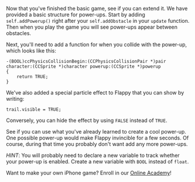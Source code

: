 Now that you've finished the basic game, see if you can extend it. We have provided
a basic structure for power-ups. Start by adding ```self.addPowerup()``` right after
your ```self.addObstacle``` in your ```update``` function. Then when you play the game
you will see power-ups appear between obstacles.

Next, you'll need to add a function for when you collide with the power-up, which looks
like this:

	-(BOOL)ccPhysicsCollisionBegin:(CCPhysicsCollisionPair *)pair character:(CCSprite *)character powerup:(CCSprite *)powerup
	{
		return TRUE;
	}

We've also added a special particle effect to Flappy that you can show
by writing:

	trail.visible = TRUE;

Conversely, you can hide the effect by using ```FALSE``` instead of ```TRUE```.

See if you can use what you've already learned to create a cool power-up. One
possible power-up would make Flappy invincible for a few seconds. Of course, during
that time you probably don't want add any more power-ups.

_HINT_: You will probably need to declare a new variable to track whether your
power-up is enabled. Create a new variable with ```BOOL``` instead of ```float```.

Want to make your own iPhone game? Enroll in our
[Online Academy](https://www.makegameswith.us/online-academy/)!
